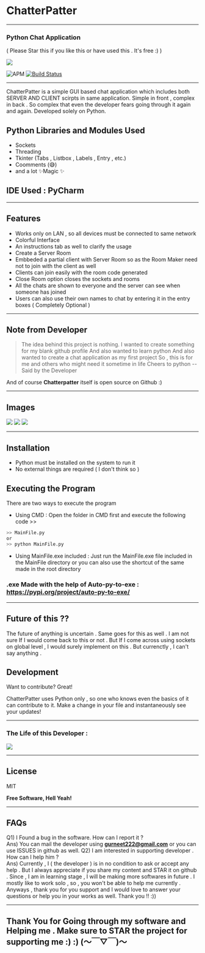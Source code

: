 # ChatterPatter
***
### **Python Chat Application**
( Please Star this if you like this or have used this . It's free :)  )

[![](https://tenor.com/view/python-powered-logo-programming-language-gif-16957606.gif)](https://tenor.com/view/python-powered-logo-programming-language-gif-16957606)

![APM](https://img.shields.io/apm/l/build?style=for-the-badge)
[![Build Status](https://travis-ci.org/joemccann/dillinger.svg?branch=master)](https://travis-ci.org/joemccann/dillinger)
***
ChatterPatter is a simple GUI based chat application which includes both SERVER AND CLIENT scirpts in same application. Simple in front , complex in back . So complex that even the developer fears going through it again and again.
Developed solely on Python.

## Python Libraries and Modules Used

- Sockets
- Threading
- Tkinter (Tabs , Listbox , Labels , Entry , etc.)
- Coomments (😅)
- and a lot ✨Magic ✨

## IDE Used : PyCharm
***
## Features
- Works only on LAN , so all devices must be connected to same network
- Colorful Interface
- An instructions tab as well to clarify the usage
- Create a Server Room
- Embbeded a partial client with Server Room so as the Room Maker need not to join with the client as well
- Clients can join easily with the room code generated
- Close Room option closes the sockets and rooms
- All the chats are shown to everyone and the server can see when someone has joined
- Users can also use their own names to chat by entering it in the entry boxes ( Completely Optional )
***
## Note from Developer

> The idea behind this project is nothing.
> I wanted to create something for my blank github profile
> And also wanted to learn python
> And also wanted to create a chat application as my first project
> So , this is for me and others who might need it sometime in life
> Cheers to python
-- Said by the Developer

And of course **Chatterpatter** itself is open source on Github :)
***
## Images

[![](/images/Create-A-Room.png)](/images/Create-A-Room.png)
[![](/images/Join-A-Room.png)](/images/Join-A-Room.png)
[![](/images/Ins-Trcutions.png)](/images/Ins-Trcutions.png)
***
## Installation

- Python must be installed on the system to run it
- No external things are required ( I don't think so )

## Executing the Program 
There are two ways to execute the program
 - Using CMD : Open the folder in CMD first and execute the following code >>
```bash
>> MainFile.py
or
>> python MainFile.py
```
- Using MainFile.exe included : Just run the MainFile.exe file included in the MainFile directory or you can also use the shortcut of the same made in the root directory

### .exe Made with the help of Auto-py-to-exe : https://pypi.org/project/auto-py-to-exe/
***
## Future of this ??
The future of anything is uncertain . Same goes for this as well . I am not sure If I would come back to this or not . But If I come across using sockets on global level , I would surely implement on this . But currenctly , I can't say anything .

## Development

Want to contribute? Great!

ChatterPatter uses Python only , so one who knows even the basics of it can contribute to it.
Make a change in your file and instantaneously see your updates!

***
### The Life of this Developer :
[![](https://i.imgur.com/vT4Oclk.gif)](https://i.imgur.com/vT4Oclk.gif)
***
## License

MIT

**Free Software, Hell Yeah!**
***
## FAQs
Q1) I Found a bug in the software. How can I report it ? <br/>
Ans) You can mail the developer using **gurneet222@gmail.com** or you can use ISSUES in github as well.
Q2) I am interested in supporting developer . How can I help him ? <br/>
Ans) Currently , I ( the developer ) is in no condition to ask or accept any help . But I always appreciate if you share my content and STAR it on github . Since , I am in learning stage , I will be making more softwares in future . I mostly like to work solo , so , you won't be able to help me currently . Anyways , thank you for you support and I would love to answer your questions or help you in your works as well. Thank you !! :))
***
## Thank You for Going through my software and Helping me . Make sure to STAR the project for supporting me  :) :) (～￣▽￣)～
